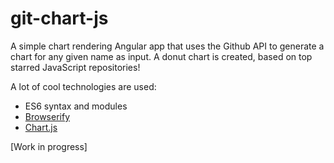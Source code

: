 git-chart-js
============

A simple chart rendering Angular app that uses the Github API to generate a chart for any given name as input. A donut chart is created, based on top starred JavaScript repositories!

A lot of cool technologies are used:

* ES6 syntax and modules
* [Browserify](http://browserify.org/)
* [Chart.js](http://www.chartjs.org/)

[Work in progress]
